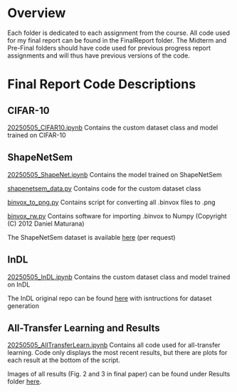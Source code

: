 # Overview

Each folder is dedicated to each assignment from the course. All code used for my final report can be found in the FinalReport folder. The Midterm and Pre-Final folders should have code used for previous progress report assignments and will thus have previous versions of the code. 

# Final Report Code Descriptions

## CIFAR-10
[20250505_CIFAR10.ipynb](https://github.com/ellamcho/NB240/blob/main/FinalReport/Code/20250505_CIFAR10.ipynb) Contains the custom dataset class and model trained on CIFAR-10

## ShapeNetSem
[20250505_ShapeNet.ipynb](https://github.com/ellamcho/NB240/blob/main/FinalReport/Code/20250505_ShapeNet.ipynb) Contains the model trained on ShapeNetSem

[shapenetsem_data.py](https://github.com/ellamcho/NB240/blob/main/FinalReport/Code/shapenetsem_data.py) Contains code for the custom dataset class 

[binvox_to_png.py](https://github.com/ellamcho/NB240/blob/main/FinalReport/Code/binvox_to_png.py) Contains script for converting all .binvox files to .png

[binvox_rw.py](https://github.com/ellamcho/NB240/blob/main/FinalReport/Code/binvox_rw.py) Contains software for importing .binvox to Numpy (Copyright (C) 2012 Daniel Maturana)

The ShapeNetSem dataset is available [here](https://huggingface.co/datasets/ShapeNet/ShapeNetSem-archive) (per request)

## InDL
[20250505_InDL.ipynb](https://github.com/ellamcho/NB240/blob/main/FinalReport/Code/20250505_InDL.ipynb) Contains the custom dataset class and model trained on InDL

The InDL original repo can be found [here](https://github.com/AierLab/indl-dataset) with isntructions for dataset generation

## All-Transfer Learning and Results
[20250505_AllTransferLearn.ipynb](https://github.com/ellamcho/NB240/blob/main/FinalReport/Code/20250505_AllTransferLearn.ipynb) Contains all code used for all-transfer learning. Code only displays the most recent results, but there are plots for each result at the bottom of the script. 

Images of all results (Fig. 2 and 3 in final paper) can be found under Results folder [here](https://github.com/ellamcho/NB240/tree/main/FinalReport/Results). 

